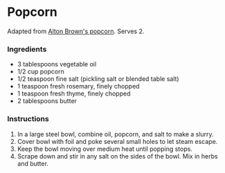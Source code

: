 # Popcorn

Adapted from [Alton Brown's popcorn](http://www.foodnetwork.com/recipes/alton-brown/perfect-popcorn-recipe.html). Serves 2.

### Ingredients

- 3 tablespoons vegetable oil
- 1/2 cup popcorn
- 1/2 teaspoon fine salt (pickling salt or blended table salt)
- 1 teaspoon fresh rosemary, finely chopped
- 1 teaspoon fresh thyme, finely chopped
- 2 tablespoons butter

### Instructions

1. In a large steel bowl, combine oil, popcorn, and salt to make a slurry.
2. Cover bowl with foil and poke several small holes to let steam escape.
3. Keep the bowl moving over medium heat until popping stops.
4. Scrape down and stir in any salt on the sides of the bowl. Mix in herbs and butter.
